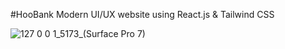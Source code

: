 #HooBank 
Modern UI/UX website using React.js & Tailwind CSS

![127 0 0 1_5173_(Surface Pro 7)](https://user-images.githubusercontent.com/110594847/200044277-03d5007c-6a23-4753-ad17-24dcdc661bbe.png)

